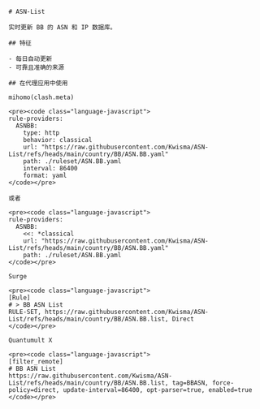 
    # ASN-List
    
    实时更新 BB 的 ASN 和 IP 数据库。
    
    ## 特征
    
    - 每日自动更新
    - 可靠且准确的来源
    
    ## 在代理应用中使用
    
    mihomo(clash.meta)
   
    <pre><code class="language-javascript">
    rule-providers:
      ASNBB:
        type: http
        behavior: classical
        url: "https://raw.githubusercontent.com/Kwisma/ASN-List/refs/heads/main/country/BB/ASN.BB.yaml"
        path: ./ruleset/ASN.BB.yaml
        interval: 86400
        format: yaml
    </code></pre>

    或者

    <pre><code class="language-javascript">
    rule-providers:
      ASNBB:
        <<: *classical
        url: "https://raw.githubusercontent.com/Kwisma/ASN-List/refs/heads/main/country/BB/ASN.BB.yaml"
        path: ./ruleset/ASN.BB.yaml
    </code></pre>
    
    Surge
    
    <pre><code class="language-javascript">
    [Rule]
    # > BB ASN List
    RULE-SET, https://raw.githubusercontent.com/Kwisma/ASN-List/refs/heads/main/country/BB/ASN.BB.list, Direct
    </code></pre>
    
    Quantumult X
    
    <pre><code class="language-javascript">
    [filter_remote]
    # BB ASN List
    https://raw.githubusercontent.com/Kwisma/ASN-List/refs/heads/main/country/BB/ASN.BB.list, tag=BBASN, force-policy=direct, update-interval=86400, opt-parser=true, enabled=true
    </code></pre>
    